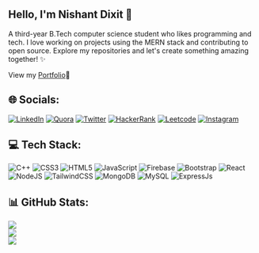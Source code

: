 <h2 >Hello, I'm Nishant Dixit 🚀</h2>

A third-year B.Tech computer science student who likes programming and tech. I love working on projects using the MERN stack and contributing to open source. Explore my repositories and let's create something amazing together! ✨

View my [Portfolio](https://nishaaannnt.github.io/portfolio/)🤖

## 🌐 Socials:
[![LinkedIn](https://img.shields.io/badge/LinkedIn-%230077B5.svg?style=for-the-badge&logo=linkedin&logoColor=white)](https://linkedin.com/in/nishantdixitt) 
[![Quora](https://img.shields.io/badge/Quora-%23B92B27.svg?style=for-the-badge&logo=Quora&logoColor=white)](https://quora.com/profile/Nishant-Dixit-93)
[![Twitter](https://img.shields.io/badge/Twitter-%231DA1F2.svg?style=for-the-badge&logo=Twitter&logoColor=white)](https://twitter.com/xdiziz) 
[![HackerRank](https://img.shields.io/badge/-Hackerrank-2EC866?style=for-the-badge&logo=HackerRank&logoColor=white)](https://www.hackerrank.com/nishaannt?hr_r=1) 
[![Leetcode](https://img.shields.io/badge/-LeetCode-FFA116?style=for-the-badge&logo=LeetCode&logoColor=black)](https://leetcode.com/nishantdixit/)
[![Instagram](https://img.shields.io/badge/Instagram-%23E4405F.svg?style=for-the-badge&logo=Instagram&logoColor=white)](https://instagram.com/nishaaannt) 

## 💻 Tech Stack:
![C++](https://img.shields.io/badge/c++-%2300599C.svg?style=for-the-badge&logo=c%2B%2B&logoColor=white) ![CSS3](https://img.shields.io/badge/css3-%231572B6.svg?style=for-the-badge&logo=css3&logoColor=white) ![HTML5](https://img.shields.io/badge/html5-%23E34F26.svg?style=for-the-badge&logo=html5&logoColor=white) ![JavaScript](https://img.shields.io/badge/javascript-%23323330.svg?style=for-the-badge&logo=javascript&logoColor=%23F7DF1E)  ![Firebase](https://img.shields.io/badge/firebase-%23039BE5.svg?style=for-the-badge&logo=firebase) ![Bootstrap](https://img.shields.io/badge/bootstrap-%23563D7C.svg?style=for-the-badge&logo=bootstrap&logoColor=white) ![React](https://img.shields.io/badge/react-%2320232a.svg?style=for-the-badge&logo=react&logoColor=%2361DAFB) ![NodeJS](https://img.shields.io/badge/node.js-6DA55F?style=for-the-badge&logo=node.js&logoColor=white) ![TailwindCSS](https://img.shields.io/badge/tailwindcss-%2338B2AC.svg?style=for-the-badge&logo=tailwind-css&logoColor=white) ![MongoDB](https://img.shields.io/badge/MongoDB-%234ea94b.svg?style=for-the-badge&logo=mongodb&logoColor=white) ![MySQL](https://img.shields.io/badge/mysql-%2300f.svg?style=for-the-badge&logo=mysql&logoColor=white) ![ExpressJs](https://img.shields.io/badge/Express.js-404D59?style=for-the-badge)
## 📊 GitHub Stats:
![](https://github-readme-stats.vercel.app/api?username=nishaaannnt&theme=dark&hide_border=true&include_all_commits=false&count_private=false)<br/>
![](https://github-readme-streak-stats.herokuapp.com/?user=nishaaannnt&theme=dark&hide_border=true)<br/>
![](https://github-readme-stats.vercel.app/api/top-langs/?username=nishaaannnt&theme=dark&hide_border=true&include_all_commits=false&count_private=false&layout=compact)

